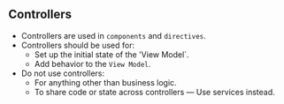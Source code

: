 ## Controllers
- Controllers are used in `components` and `directives`.
- Controllers should be used for:
	- Set up the initial state of the 'View Model`.
	- Add behavior to the `View Model`.
- Do not use controllers:
	- For anything other than business logic.
	- To share code or state across controllers — Use services instead.
